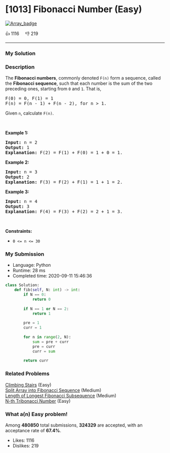# [1013] Fibonacci Number (Easy)

[![Array_badge](https://img.shields.io/badge/topic-Array-green.svg)](https://leetcode.com/problems/fibonacci-number/) 

:+1: 1116 &nbsp; &nbsp; :thumbsdown: 219

---

### My Solution


### Description
<p>The <b>Fibonacci numbers</b>, commonly denoted <code>F(n)</code> form a sequence, called the <b>Fibonacci sequence</b>, such that each number is the sum of the two preceding ones, starting from <code>0</code> and <code>1</code>. That is,</p>

<pre>
F(0) = 0, F(1) = 1
F(n) = F(n - 1) + F(n - 2), for n &gt; 1.
</pre>

<p>Given <code>n</code>, calculate <code>F(n)</code>.</p>

<p>&nbsp;</p>
<p><strong>Example 1:</strong></p>

<pre>
<strong>Input:</strong> n = 2
<strong>Output:</strong> 1
<strong>Explanation:</strong> F(2) = F(1) + F(0) = 1 + 0 = 1.
</pre>

<p><strong>Example 2:</strong></p>

<pre>
<strong>Input:</strong> n = 3
<strong>Output:</strong> 2
<strong>Explanation:</strong> F(3) = F(2) + F(1) = 1 + 1 = 2.
</pre>

<p><strong>Example 3:</strong></p>

<pre>
<strong>Input:</strong> n = 4
<strong>Output:</strong> 3
<strong>Explanation:</strong> F(4) = F(3) + F(2) = 2 + 1 = 3.
</pre>

<p>&nbsp;</p>
<p><strong>Constraints:</strong></p>

<ul>
	<li><code>0 &lt;= n &lt;= 30</code></li>
</ul>



### My Submission

- Language: Python
- Runtime: 28 ms
- Completed time: 2020-09-11 15:46:36

```Python
class Solution:
    def fib(self, N: int) -> int:
        if N == 0:
            return 0
        
        if N == 1 or N == 2:
            return 1
        
        pre = 1
        curr = 1
        
        for n in range(2, N):
            sum = pre + curr
            pre = curr
            curr = sum
        
        return curr
```


### Related Problems
[Climbing Stairs](https://leetcode.com/problems/climbing-stairs/) (Easy) <br>
[Split Array into Fibonacci Sequence](https://leetcode.com/problems/split-array-into-fibonacci-sequence/) (Medium) <br>
[Length of Longest Fibonacci Subsequence](https://leetcode.com/problems/length-of-longest-fibonacci-subsequence/) (Medium) <br>
[N-th Tribonacci Number](https://leetcode.com/problems/n-th-tribonacci-number/) (Easy) <br>



### What a(n) Easy problem!
Among **480850** total submissions, **324329** are accepted, with an acceptance rate of **67.4%**. <br>

- Likes: 1116
- Dislikes: 219


